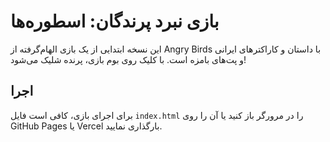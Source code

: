 # بازی نبرد پرندگان: اسطوره‌ها

این نسخه ابتدایی از یک بازی الهام‌گرفته از Angry Birds با داستان و کاراکترهای ایرانی و پت‌های بامزه است. با کلیک روی بوم بازی، پرنده شلیک می‌شود!

## اجرا
برای اجرای بازی، کافی است فایل `index.html` را در مرورگر باز کنید یا آن را روی GitHub Pages یا Vercel بارگذاری نمایید.
